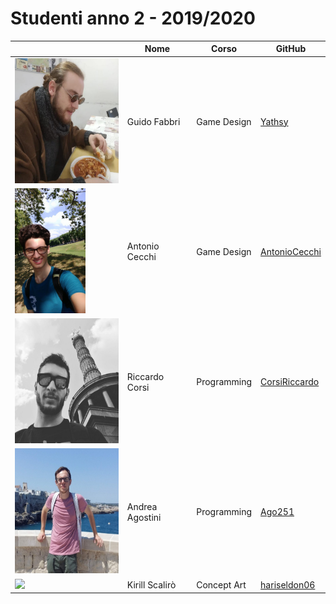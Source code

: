 # Studenti anno 2 - 2019/2020

|   | Nome  | Corso  | GitHub  |
|---|---|---|---|
|<img src="Guido%20Fabbri/GuidoFabbri.png" height="200"/> | Guido Fabbri  | Game Design | [Yathsy](https://github.com/Yathsy)
|<img src="AntonioCecchi/Foto.jpeg" height="200"/> | Antonio Cecchi  | Game Design | [AntonioCecchi](https://github.com/AntonioCecchi)
|<img src="CorsiRiccardo/CorsiRiccardo.jpg" height="200"/> | Riccardo Corsi  | Programming | [CorsiRiccardo](https://github.com/CorsiRiccardo)
|<img src="Andrea Agostini/AndreaAgostini.jpg" height="200"/> | Andrea Agostini  | Programming | [Ago251](https://github.com/Ago251)
|<img src="KirillScalirò/ks.jpg" height="200"/> | Kirill Scalirò  | Concept Art | [hariseldon06](https://github.com/hariseldon06)
